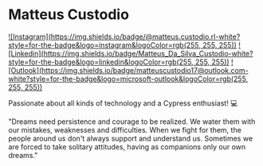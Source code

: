 # Matteus Custodio

[![Instagram](https://img.shields.io/badge/@matteus.custodio.rl-white?style=for-the-badge&logo=instagram&logoColor=rgb(255, 255, 255))](https://www.instagram.com/matteuscustodio.rl/)
[![Linkedin](https://img.shields.io/badge/Matteus_Da_Silva_Custodio-white?style=for-the-badge&logo=linkedin&logoColor=rgb(255, 255, 255))](https://www.linkedin.com/in/matteus-da-silva-custodio-71a549287/)
[![Outlook](https://img.shields.io/badge/matteuscustodio17@outlook.com-white?style=for-the-badge&logo=microsoft-outlook&logoColor=rgb(255, 255, 255))](mailto:matteuscustodio17@outlook.com)

Passionate about all kinds of technology and a Cypress enthusiast! 💻

"Dreams need persistence and courage to be realized. We water them with our mistakes, weaknesses and difficulties. When we fight for them, the people around us don't always support and understand us. Sometimes we are forced to take solitary attitudes, having as companions only our own dreams."

